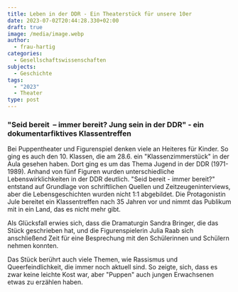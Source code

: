 ```yaml
---
title: Leben in der DDR - Ein Theaterstück für unsere 10er
date: 2023-07-02T20:44:28.330+02:00
draft: true
image: /media/image.webp
author:
  - frau-hartig
categories:
  - Gesellschaftswissenschaften
subjects:
  - Geschichte
tags:
  - "2023"
  - Theater
type: post
---
```

### "Seid bereit  – immer bereit? Jung sein in der DDR" - ein dokumentarfiktives Klassentreffen

Bei Puppentheater und Figurenspiel denken viele an Heiteres für Kinder. So ging es auch den 10. Klassen, die am 28.6. ein "Klassenzimmerstück" in der Aula gesehen haben. Dort ging es um das
Thema Jugend in der DDR (1971- 1989). Anhand von fünf Figuren wurden unterschiedliche Lebenswirklichkeiten in der DDR deutlich. "Seid bereit - immer bereit?" entstand auf Grundlage von schriftlichen Quellen und Zeitzeugeninterviews, aber die Lebensgeschichten wurden nicht 1:1 abgebildet. Die Protagonistin Jule bereitet ein Klassentreffen nach 35 Jahren vor und nimmt
das Publikum mit in ein Land, das es nicht mehr gibt.

Als Glücksfall erwies sich, dass die Dramaturgin Sandra Bringer, die das Stück geschrieben hat, und die Figurenspielerin Julia Raab sich anschließend Zeit für eine Besprechung mit den Schülerinnen und Schülern nehmen konnten.

Das Stück berührt auch viele Themen, wie Rassismus und Queerfeindlichkeit, die immer noch aktuell sind. So zeigte, sich, dass es zwar keine leichte Kost war, aber "Puppen" auch jungen Erwachsenen etwas zu erzählen haben.

